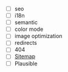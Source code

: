 -   [ ] seo
-   [ ] i18n
-   [ ] semantic
-   [ ] color mode
-   [ ] image optimization
-   [ ] redirects
-   [ ] 404
-   [ ] [Sitemap](https://docs.astro.build/en/guides/integrations-guide/sitemap/)
-   [ ] Plausible
